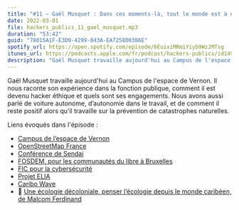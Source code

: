 ```yaml
---
title: "#11 – Gaël Musquet : Dans ces moments-là, tout le monde est à égalité : il faut évacuer, point barre"
date: 2022-03-01
file: hackers_publics_11_gael_musquet.mp3
duration: "53:42"
guid: "78015A1F-E3D9-4299-843A-EA7258D0386E"
spotify_url: https://open.spotify.com/episode/6EuixiMRmiYiyb9WzJMTsg
itunes_url: https://podcasts.apple.com/fr/podcast/hackers-publics/id1498775170?i=1000552579208
description: "Gaël Musquet travaille aujourd'hui au Campus de l'espace de Vernon. Il nous raconte son expérience dans la fonction publique, comment il est devenu hacker éthique et quels sont ses engagements. Nous avons aussi parlé de voiture autonome, d’autonomie dans le travail, et de comment il reste positif alors qu’il travaille sur la prévention de catastrophes naturelles."
---
```


Gaël Musquet travaille aujourd'hui au Campus de l'espace de Vernon. Il nous raconte son expérience dans la fonction publique, comment il est devenu hacker éthique et quels sont ses engagements. Nous avons aussi parlé de voiture autonome, d’autonomie dans le travail, et de comment il reste positif alors qu’il travaille sur la prévention de catastrophes naturelles.

Liens évoqués dans l'épisode :

* [Campus de l’espace de Vernon](https://www.campusdelespace.fr/)
* [OpenStreetMap France](https://www.openstreetmap.org/)
* [Conférence de Sendai](https://www.un.org/press/fr/2015/iha1361.doc.htm)
* [FOSDEM, pour les communautés du libre à Bruxelles](https://fosdem.org/2022/)
* [FIC pour la cybersécurité](https://www.forum-fic.com/)
* [Projet ELIA](https://www.defense.gouv.fr/air/actus-air/les-innovateurs-au-coeur-des-operations)
* [Caribo Wave](https://www.guadeloupe.gouv.fr/Politiques-publiques/Prevention-securite-des-personnes-et-des-biens/Defense-et-protection-civiles/Exercices/Carib-Wave-un-exercice-tsunami-grandeur-nature-en-Guadeloupe-le-15-mars)
* 📘 [Une écologie décoloniale, penser l’écologie depuis le monde caribéen, de Malcom Ferdinand](https://www.seuil.com/ouvrage/une-ecologie-decoloniale-malcom-ferdinand/9782021388497)
